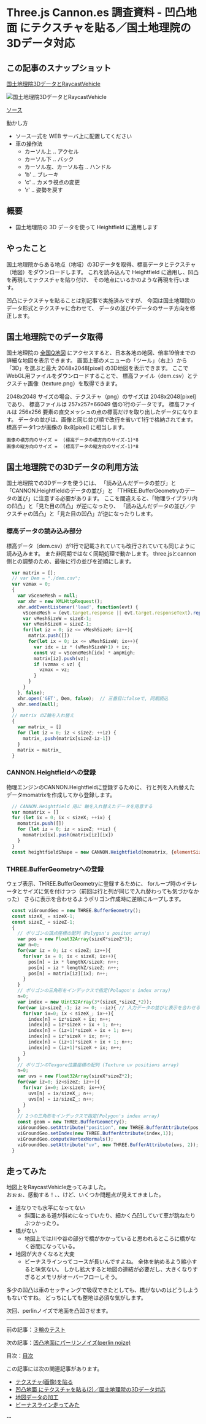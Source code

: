 # Three.js Cannon.es 調査資料 - 凹凸地面 にテクスチャを貼る／国土地理院の3Dデータ対応

## この記事のスナップショット

[国土地理院3DデータとRaycastVehicle](011/011.html)

![国土地理院3DデータとRaycastVehicle](011/pic/011_ss.jpg)

[ソース](011/)

動かし方

- ソース一式を WEB サーバ上に配置してください
- 車の操作法
  - カーソル上 .. アクセル
  - カーソル下 .. バック
  - カーソル左、カーソル右 .. ハンドル
  - 'b' .. ブレーキ
  - 'c' .. カメラ視点の変更
  - 'r' .. 姿勢を戻す

## 概要

- 国土地理院の 3D データを使って Heightfield に適用します

## やったこと

国土地理院からある地点（地域）の3Dデータを取得、標高データとテクスチャ（地図）をダウンロードします。
これを読み込んで Heightfield に適用し、凹凸を再現してテクスチャを貼り付け、
その地点にいるかのような再現を行います。

凹凸にテクスチャを貼ることは別記事で実施済みですが、
今回は国土地理院のデータ形式とテクスチャに合わせて、
データの並びやデータのサーチ方向を修正します。

## 国土地理院でのデータ取得

国土地理院の
[全国Q地図](https://maps.qchizu.xyz/)
にアクセスすると、日本各地の地図、倍率19倍までの詳細な地図を表示できます。
画面上部のメニューの「ツール」（右上）から「3D」を選ぶと最大 2048x2048[pixel] の3D地図を表示できます。
ここでWebGL用ファイルをダウンロードすることで、
標高ファイル（dem.csv）とテクスチャ画像（texture.png）を取得できます。

2048x2048 サイズの場合、テクスチャ（png）のサイズは 2048x2048[pixel] であり、
標高ファイルは 257x257=66049 個の1行のデータです。
標高ファイルは 256x256 要素の直交メッシュの点の標高だけを取り出したデータになります。
データの並びは、画像と同じ並び順で改行を省いて1行で格納されてます。
標高データ1つが画像の 8x8[pixel] に相当します。

  ```eq
  画像の横方向のサイズ =  (標高データの横方向のサイズ-1)*8
  画像の縦方向のサイズ =  (標高データの縦方向のサイズ-1)*8
  ```

## 国土地理院での3Dデータの利用方法

国土地理院での3Dデータを使うには、
「読み込んだデータの並び」と「CANNON.Heightfieldのデータの並び」と
「THREE.BufferGeometryのデータの並び」に注意する必要があります。
ここを間違えると、「物理ライブラリ内の凹凸」と「見た目の凹凸」が逆になったり、
「読み込んだデータの並び／テクスチャの凹凸」と「見た目の凹凸」が逆になったりします。

### 標高データの読み込み部分

標高データ（dem.csv）が1行で記載されていても改行されていても同じように読み込みます。
また非同期ではなく同期処理で動かします。
three.jsとcannon側との調整のため、最後に行の並びを逆順にします。

```js
  var matrix = [];
  // var Dem = "./dem.csv";
  var vzmax = 0;
  {
    var vSceneMesh = null;
    var xhr = new XMLHttpRequest();
    xhr.addEventListener('load', function(evt) {
      vSceneMesh = (evt.target.response || evt.target.responseText).replace(/\n/g, ",").split(",");
      var vMeshSizeW = sizeX-1;
      var vMeshSizeH = sizeZ-1;
      for(let iz = 0; iz <= vMeshSizeH; iz++){
        matrix.push([])
        for(let ix = 0; ix <= vMeshSizeW; ix++){
          var idx = iz * (vMeshSizeW+1) + ix;
          const vz = vSceneMesh[idx] * ampHigh;
          matrix[iz].push(vz);
          if (vzmax < vz) {
            vzmax = vz;
          }
        }
      }
    }, false);
    xhr.open('GET', Dem, false);  // 三番目にfalseで, 同期読込
    xhr.send(null);
  }
  // matrix のZ軸を入れ替え
  {
    var matrix_ = []
    for (let iz = 0; iz < sizeZ; ++iz) {
      matrix_.push(matrix[sizeZ-iz-1])
    }
    matrix = matrix_
  }
```

### CANNON.Heightfieldへの登録

物理エンジンのCANNON.Heightfieldに登録するために、
行と列を入れ替えたデータmomatrixを作成してから登録します。

```js
  // CANNON.Heightfield 用に 軸を入れ替えたデータを用意する
  var momatrix = []
  for (let ix = 0; ix < sizeX; ++ix) {
    momatrix.push([])
    for (let iz = 0; iz < sizeZ; ++iz) {
      momatrix[ix].push(matrix[iz][ix])
    }
  }
  const heightfieldShape = new CANNON.Heightfield(momatrix, {elementSize: lengthX / sizeX,})
```

### THREE.BufferGeometryへの登録

ウェブ表示、THREE.BufferGeometryに登録するために、
forループ時のイテレータとサイズに気を付けつつ（前回は行と列が同じで入れ替わっても気づかなかった）
さらに表示を合わせるようポリゴン作成時に逆順にループします。

```js
  const viGroundGeo = new THREE.BufferGeometry();
  const sizeX_ = sizeX-1;
  const sizeZ_ = sizeZ-1;
  {
    // ポリゴンの頂点座標の配列（Polygon's positon array)
    var pos = new Float32Array(sizeX*sizeZ*3);
    var n=0;
    for(var iz = 0; iz < sizeZ; iz++){ 
      for(var ix = 0; ix < sizeX; ix++){
        pos[n] = ix * lengthX/sizeX; n++;
        pos[n] = iz * lengthZ/sizeZ; n++;
        pos[n] = matrix[iz][ix]; n++;
      }
    }
    // ポリゴンの三角形をインデックスで指定(Polugon's index array)
    n=0;
    var index = new Uint32Array(3*(sizeX_*sizeZ_*2));
    for(var iz=sizeZ_-1; iz >= 0; --iz){ // 入力データの並びと表示を合わせるよう逆順で
      for(var ix=0; ix < sizeX_; ix++){
        index[n] = iz*sizeX + ix; n++;
        index[n] = iz*sizeX + ix + 1; n++;
        index[n] = (iz+1)*sizeX + ix + 1; n++;
        index[n] = iz*sizeX + ix; n++;
        index[n] = (iz+1)*sizeX + ix + 1; n++;
        index[n] = (iz+1)*sizeX + ix; n++;
      }
    }
    // ポリゴンのTexgure位置座標の配列 (Texture uv positions array)
    n=0;
    var uvs = new Float32Array(sizeX*sizeZ*2);
    for(var iz=0; iz<sizeZ; iz++){ 
      for(var ix=0; ix<sizeX; ix++){
        uvs[n] = ix/sizeX_; n++;
        uvs[n] = iz/sizeZ_; n++;
      }
    }
    // 2つの三角形をインデックスで指定(Polygon's index array)
    const geom = new THREE.BufferGeometry();
    viGroundGeo.setAttribute("position", new THREE.BufferAttribute(pos, 3));
    viGroundGeo.setIndex(new THREE.BufferAttribute(index,1)); 
    viGroundGeo.computeVertexNormals();
    viGroundGeo.setAttribute("uv", new THREE.BufferAttribute(uvs, 2));
  }
```

## 走ってみた

地図上をRaycastVehicle走ってみました。  
おぉぉ、感動する！、、けど、いくつか問題点が見えてきました。

- 道なりでも水平になってない
  - 斜面にある道が斜めになっていたり、細かく凸凹していて車が跳ねたりぶつかったり。
- 橋がない
  - 地図上では川や谷の部分で橋がかかっていると思われるところに橋がなく谷間になっている。
- 地図が大きくなると大変
  - ビーナスラインってコースが長いんですよね。
    全体を納めるよう縮小すると味気ない。
    しかし拡大すると地図の連結が必要だし、大きくなりすぎるとメモリがオーバーフローしそう。

多少の凹凸は車のセッティングで吸収できたとしても、橋がないのはどうしようもないですね。
どっちにしても整地は必須な気がします。

次回、perlinノイズで地面を凸凹させます。

------------------------------------------------------------

前の記事：[３輪のテスト](010.md)

次の記事：[凹凸地面にパーリンノイズ(perlin noize)](012.md)

目次：[目次](000.md)

この記事には次の関連記事があります。

- [テクスチャ(画像)を貼る](006.md)
- [凹凸地面 にテクスチャを貼る(2)／国土地理院の3Dデータ対応](011.md)
- [地図データの加工](023.md)
- [ビーナスライン走ってみた](024.md)

--